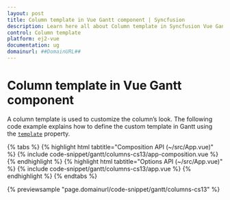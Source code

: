 ```yaml
---
layout: post
title: Column template in Vue Gantt component | Syncfusion
description: Learn here all about Column template in Syncfusion Vue Gantt component of Syncfusion Essential JS 2 and more.
control: Column template 
platform: ej2-vue
documentation: ug
domainurl: ##DomainURL##
---
```


# Column template in Vue Gantt component

A column template is used to customize the column’s look. The following code example explains how to define the custom template in Gantt using the [`template`](https://ej2.syncfusion.com/vue/documentation/api/gantt/column/#template) property.

{% tabs %}
{% highlight html tabtitle="Composition API (~/src/App.vue)" %}
{% include code-snippet/gantt/columns-cs13/app-composition.vue %}
{% endhighlight %}
{% highlight html tabtitle="Options API (~/src/App.vue)" %}
{% include code-snippet/gantt/columns-cs13/app.vue %}
{% endhighlight %}
{% endtabs %}
        
{% previewsample "page.domainurl/code-snippet/gantt/columns-cs13" %}